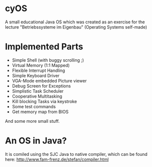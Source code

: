 # cyOS
A small educational Java OS which was created as an exercise for the lecture "Betriebssysteme im Eigenbau" (Operating Systems self-made)

# Implemented Parts
- Simple Shell (with buggy scrolling ;)
- Virtual Memory (1:1 Mapped)
- Flexible Interrupt Handling
- Simple Keyboard Driver
- VGA-Mode embedded Picture viewer
- Debug Screen for Exceptions
- Simplistic Task Scheduler
- Cooperative Multitasking
- Kill blocking Tasks via keystroke
- Some test commands 
- Get memory map from BIOS

And some more small stuff. 

# An OS in Java?
It is comiled using the SJC Java to native compiler, which can be found here: http://www.fam-frenz.de/stefan/compiler.html
